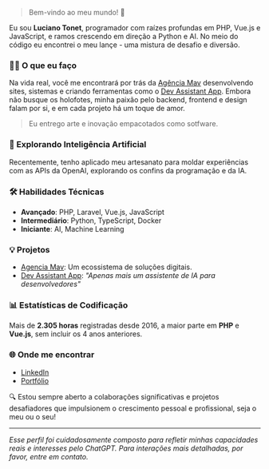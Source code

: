 > Bem-vindo ao meu mundo! 🚀

Eu sou **Luciano Tonet**, programador com raízes profundas em PHP, Vue.js e JavaScript, e ramos crescendo em direção a Python e AI. No meio do código eu encontrei o meu lançe - uma mistura de desafio e diversão.

### 👨‍💻 O que eu faço
Na vida real, você me encontrará por trás da [Agência Mav](https://agenciamav.com.br) desenvolvendo sites, sistemas e criando ferramentas como o [Dev Assistant App](https://github.com/apps/dev-assistant-app). 
Embora não busque os holofotes, minha paixão pelo backend, frontend e design falam por si, e em cada projeto há um toque de amor.

> Eu entrego arte e inovação empacotados como sotfware.

### 🤖 Explorando Inteligência Artificial
Recentemente, tenho aplicado meu artesanato para moldar experiências com as APIs da OpenAI, explorando os confins da programação e da IA.

### 🛠 Habilidades Técnicas
- **Avançado**: PHP, Laravel, Vue.js, JavaScript
- **Intermediário**: Python, TypeScript, Docker
- **Iniciante**: AI, Machine Learning

### 💡 Projetos
- [Agencia Mav](https://agenciamav.com.br): Um ecossistema de soluções digitais.
- [Dev Assistant App](https://github.com/apps/dev-assistant-app): _"Apenas mais um assistente de IA para desenvolvedores"_

### 📊 Estatísticas de Codificação
Mais de **2.305 horas** registradas desde 2016, a maior parte em **PHP** e **Vue.js**, sem incluir os 4 anos anteriores.

### 🌐 Onde me encontrar
- [LinkedIn](https://www.linkedin.com/in/lucianotonet/)
- [Portfólio](https://luciano.tonet.dev/)

🔍 Estou sempre aberto a colaborações significativas e projetos desafiadores que impulsionem o crescimento pessoal e profissional, seja o meu ou o seu!

---

*Esse perfil foi cuidadosamente composto para refletir minhas capacidades reais e interesses pelo ChatGPT. 
Para interações mais detalhadas, por favor, entre em contato.*
